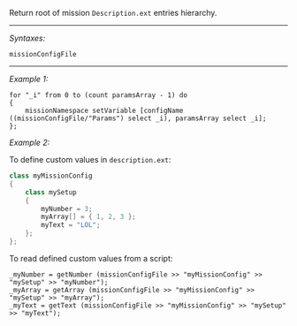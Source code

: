 Return root of mission `Description.ext` entries hierarchy.


---
*Syntaxes:*

`missionConfigFile`

---
*Example 1:*

```sqf
for "_i" from 0 to (count paramsArray - 1) do
{
	missionNamespace setVariable [configName ((missionConfigFile/"Params") select _i), paramsArray select _i];
};
```

*Example 2:*

To define custom values in `description.ext`:
```cpp
class myMissionConfig
{
	class mySetup
	{
		myNumber = 3;
		myArray[] = { 1, 2, 3 };
		myText = "LOL";
	};
};
```

To read defined custom values from a script:

```sqf
_myNumber = getNumber (missionConfigFile >> "myMissionConfig" >> "mySetup" >> "myNumber");
_myArray = getArray (missionConfigFile >> "myMissionConfig" >> "mySetup" >> "myArray");
_myText = getText (missionConfigFile >> "myMissionConfig" >> "mySetup" >> "myText");
```